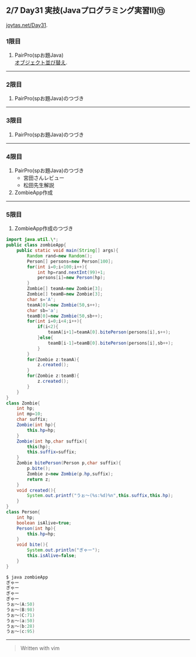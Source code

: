 ## 2/7 Day31 実技(Javaプログラミング実習Ⅱ)⑬
[joytas.net/Day31](https://joytas.net/%e8%a8%93%e7%b7%b4/day31).
### 1限目
1. PairPro(spお題Java)  
[オブジェクト並び替え](https://joytas.net/programming/java/classbasic).
---
### 2限目
1. PairPro(spお題Java)のつづき
---
### 3限目
1. PairPro(spお題Java)のつづき
---
### 4限目
1. PairPro(spお題Java)のつづき
	- 宮田さんレビュー
	- 松田先生解説
1. ZombieApp作成
---
### 5限目
1. ZombieApp作成のつづき
~~~java
import java.util.\*;
public class zombieApp{
	public static void main(String[] args){
		Random rand=new Random();
		Person[] persons=new Person[100];
		for(int i=0;i<100;i++){
			int hp=rand.nextInt(99)+1;
			persons[i]=new Person(hp);
		}
		Zombie[] teamA=new Zombie[3];
		Zombie[] teamB=new Zombie[3];
		char s='A';
		teamA[0]=new Zombie(50,s++);
		char sb='a';
		teamB[0]=new Zombie(50,sb++);
		for(int i=0;i<4;i++){
			if(i<2){
				teamA[i+1]=teamA[0].bitePerson(persons[i],s++);
			}else{
				teamB[i-1]=teamB[0].bitePerson(persons[i],sb++);
			}
		}
		for(Zombie z:teamA){
			z.created();
		}
		for(Zombie z:teamB){
			z.created();
		}
	}
}
class Zombie{
	int hp;
	int mp=10;
	char suffix;
	Zombie(int hp){
		this.hp=hp;
	}
	Zombie(int hp,char suffix){
		this(hp);
		this.suffix=suffix;
	}
	Zombie bitePerson(Person p,char suffix){
		p.bite();
		Zombie z=new Zombie(p.hp,suffix);
		return z;
	}
	void created(){
		System.out.printf("うぉ～(%s:%d)%n",this.suffix,this.hp);
	}
}
class Person{
	int hp;
	boolean isAlive=true;
	Person(int hp){
		this.hp=hp;
	}
	void bite(){
		System.out.println("ぎゃー");
		this.isAlive=false;
	}
}
~~~
~~~java
$ java zombieApp
ぎゃー
ぎゃー
ぎゃー
ぎゃー
うぉ～(A:50)
うぉ～(B:98)
うぉ～(C:71)
うぉ～(a:50)
うぉ～(b:28)
うぉ～(c:95)
~~~
----
> Written with vim
